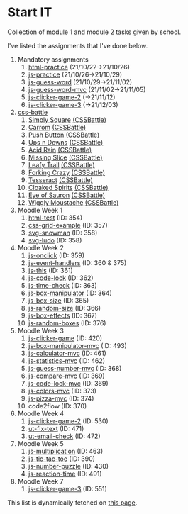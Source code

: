 # Start IT

Collection of module 1 and module 2 tasks given by school.

I've listed the assignments that I've done below.

[comment]: # "parse.start"

1. Mandatory assignments
   1. [html-practice](https://invokuu.github.io/start-it/html-practice/) (21/10/22->21/10/26)
   2. [js-practice](https://invokuu.github.io/start-it/js-practice/) (21/10/26->21/10/29)
   3. [js-guess-word](https://invokuu.github.io/start-it/js-guess-word/) (21/10/29->21/11/02)
   4. [js-guess-word-mvc](https://invokuu.github.io/start-it/js-guess-word-mvc/) (21/11/02->21/11/05)
   5. [js-clicker-game-2](https://invokuu.github.io/start-it/js-clicker-game-2/) (->21/11/12)
   6. [js-clicker-game-3](https://invokuu.github.io/start-it/js-clicker-game-3/) (->21/12/03)
2. [css-battle](https://cssbattle.dev/battle/1)
   1. [Simply Square](https://invokuu.github.io/start-it/css-battle/1-simply-square.html) [(CSSBattle)](https://cssbattle.dev/play/1)
   2. [Carrom](https://invokuu.github.io/start-it/css-battle/2-carrom.html) [(CSSBattle)](https://cssbattle.dev/play/2)
   3. [Push Button](https://invokuu.github.io/start-it/css-battle/3-push-button.html) [(CSSBattle)](https://cssbattle.dev/play/3)
   4. [Ups n Downs](https://invokuu.github.io/start-it/css-battle/4-ups-n-downs.html) [(CSSBattle)](https://cssbattle.dev/play/4)
   5. [Acid Rain](https://invokuu.github.io/start-it/css-battle/5-acid-rain.html) [(CSSBattle)](https://cssbattle.dev/play/5)
   6. [Missing Slice](https://invokuu.github.io/start-it/css-battle/6-missing-slice.html) [(CSSBattle)](https://cssbattle.dev/play/6)
   7. [Leafy Trail](https://invokuu.github.io/start-it/css-battle/7-leafy-trail.html) [(CSSBattle)](https://cssbattle.dev/play/7)
   8. [Forking Crazy](https://invokuu.github.io/start-it/css-battle/8-forking-crazy.html) [(CSSBattle)](https://cssbattle.dev/play/8)
   9. [Tesseract](https://invokuu.github.io/start-it/css-battle/9-tesseract.html) [(CSSBattle)](https://cssbattle.dev/play/9)
   10. [Cloaked Spirits](https://invokuu.github.io/start-it/css-battle/10-cloaked-spirits.html) [(CSSBattle)](https://cssbattle.dev/play/10)
   11. [Eye of Sauron](https://invokuu.github.io/start-it/css-battle/11-eye-of-sauron.html) [(CSSBattle)](https://cssbattle.dev/play/11)
   12. [Wiggly Moustache](https://invokuu.github.io/start-it/css-battle/12-wiggly-moustache.html) [(CSSBattle)](https://cssbattle.dev/play/12)
3. Moodle Week 1
   1. [html-test](https://invokuu.github.io/start-it/html-test/) (ID: 354)
   2. [css-grid-example](https://invokuu.github.io/start-it/css-grid-example/) (ID: 357)
   3. [svg-snowman](https://invokuu.github.io/start-it/svg-snowman/) (ID: 358)
   4. [svg-ludo](https://invokuu.github.io/start-it/svg-ludo/) (ID: 358)
4. Moodle Week 2
   1. [js-onclick](https://invokuu.github.io/start-it/js-onclick/) (ID: 359)
   2. [js-event-handlers](https://invokuu.github.io/start-it/js-event-handlers/) (ID: 360 & 375)
   3. [js-this](https://invokuu.github.io/start-it/js-this/) (ID: 361)
   4. [js-code-lock](https://invokuu.github.io/start-it/js-code-lock/) (ID: 362)
   5. [js-time-check](https://invokuu.github.io/start-it/js-time-check/) (ID: 363)
   6. [js-box-manipulator](https://invokuu.github.io/start-it/js-box-manipulator/) (ID: 364)
   7. [js-box-size](https://invokuu.github.io/start-it/js-box-size/) (ID: 365)
   8. [js-random-size](https://invokuu.github.io/start-it/js-random-size/) (ID: 366)
   9. [js-box-effects](https://invokuu.github.io/start-it/js-box-effects/) (ID: 367)
   10. [js-random-boxes](https://invokuu.github.io/start-it/js-random-boxes/) (ID: 376)
5. Moodle Week 3
   1. [js-clicker-game](https://invokuu.github.io/start-it/js-clicker-game/) (ID: 420)
   2. [js-box-manipulator-mvc](https://invokuu.github.io/start-it/js-box-manipulator-mvc/) (ID: 493)
   3. [js-calculator-mvc](https://invokuu.github.io/start-it/js-calculator-mvc/) (ID: 461)
   4. [js-statistics-mvc](https://invokuu.github.io/start-it/js-statistics-mvc/) (ID: 462)
   5. [js-guess-number-mvc](https://invokuu.github.io/start-it/js-guess-number-mvc/) (ID: 368)
   6. [js-compare-mvc](https://invokuu.github.io/start-it/js-compare-mvc/) (ID: 369)
   7. [js-code-lock-mvc](https://invokuu.github.io/start-it/js-code-lock-mvc/) (ID: 369)
   8. [js-colors-mvc](https://invokuu.github.io/start-it/js-colors-mvc/) (ID: 373)
   9. [js-pizza-mvc](https://invokuu.github.io/start-it/js-pizza-mvc/) (ID: 374)
   10. code2flow (ID: 370)
6. Moodle Week 4
   1. [js-clicker-game-2](https://invokuu.github.io/start-it/js-clicker-game-2/) (ID: 530)
   2. [ut-fix-text](https://invokuu.github.io/start-it/ut-fix-text/) (ID: 471)
   3. [ut-email-check](https://invokuu.github.io/start-it/ut-email-check/) (ID: 472)
7. Moodle Week 5
   1. [js-multiplication](https://invokuu.github.io/start-it/js-multiplication/) (ID: 463)
   2. [js-tic-tac-toe](https://invokuu.github.io/start-it/js-tic-tac-toe/) (ID: 390)
   3. [js-number-puzzle](https://invokuu.github.io/start-it/js-number-puzzle/) (ID: 430)
   4. [js-reaction-time](https://invokuu.github.io/start-it/js-reaction-time/) (ID: 491)
8. Moodle Week 7
   1. [js-clicker-game-3](https://invokuu.github.io/start-it/js-clicker-game-3/) (ID: 551)

[comment]: # "parse.stop"

This list is dynamically fetched on [this page](https://invokuu.github.io/start-it/).
